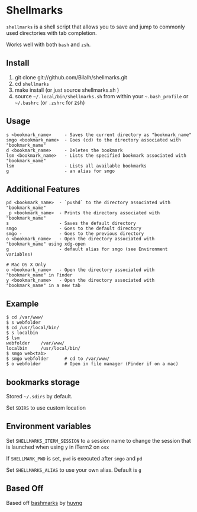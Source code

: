 Shellmarks
=====

`shellmarks` is a shell script that allows you to save and jump to commonly used directories with tab completion.

Works well with both `bash` and `zsh`.

Install
-------

1. git clone git://github.com/Bilalh/shellmarks.git
2. cd `shellmarks`
2. make install (or just source shellmarks.sh  )
3. source `~/.local/bin/shellmarks.sh` from within your `~.bash_profile` or `~/.bashrc` (or `.zshrc` for zsh)

Usage
-----

    s <bookmark_name>     - Saves the current directory as "bookmark_name"
    smgo <bookmark_name>  - Goes (cd) to the directory associated with "bookmark_name"
    d <bookmark_name>     - Deletes the bookmark
    lsm <bookmark_name>   - Lists the specified bookmark associated with "bookmark_name"
    lsm                   - Lists all available bookmarks
    g                     - an alias for smgo


Additional Features
-----------------

    pd <bookmark_name>  - `pushd` to the directory associated with "bookmark_name"
    _p <bookmark_name>  - Prints the directory associated with "bookmark_name"
    s                   - Saves the default directory
    smgo                - Goes to the default directory
    smgo -              - Goes to the previous directory
    o <bookmark_name>   - Open the directory associated with "bookmark_name" using xdg-open
    g                   - default alias for smgo (see Environment variables)

    # Mac OS X Only
    o <bookmark_name>   - Open the directory associated with "bookmark_name" in Finder
    y <bookmark_name>   - Open the directory associated with "bookmark_name" in a new tab


Example
-------

    $ cd /var/www/
    $ s webfolder
    $ cd /usr/local/bin/
    $ s localbin
    $ lsm
    webfolder	 /var/www/
    localbin	 /usr/local/bin/
    $ smgo web<tab>
    $ smgo webfolder      # cd to /var/www/
    $ o webfolder         # Open in file manager (Finder if on a mac)



bookmarks storage
--------------------------
Stored `~/.sdirs` by default.

Set `SDIRS` to use custom location


Environment variables
--------------------

Set `SHELLMARKS_ITERM_SESSION` to a session name to change the session that is launched when using `y` in iTerm2 on `osx`

If `SHELLMARK_PWD` is set, `pwd` is executed after `smgo` and `pd`

Set `SHELLMARKS_ALIAS` to use your own alias. Default is `g`

Based Off
---------

Based off [bashmarks](https://github.com/huyng/bashmarks) by [huyng](https://github.com/huyng/)
